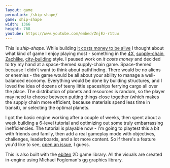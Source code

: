 ```yaml
---
layout: game
permalink: /ship-shape/
game: ship-shape
width: 1366
height: 768
youtube: https://www.youtube.com/embed/ZnjEz-r1tLw
---
```


This is *ship-shape*. While building [it costs money to be alive](/it-costs-money/) I thought about what kind of game I enjoy playing most - something in the [4X](https://github.com/freeorion/freeorion), [supply-chain](https://github.com/tobspr/shapez.io), [Zachlike](https://www.zachtronics.com), [city-building](https://en.wikipedia.org/wiki/City_Building_(series)) style. I paused work on *it costs money* and decided to try my hand at a space-themed supply-chain game. Space-themed because I didn't want to think about pathfinding. There would be no aliens or enemies - the game would be all about your ability to manage a well-balanced economy. Everything would be done by building structures, and I loved the idea of dozens of teeny little spaceships ferrying cargo all over the place. The distribution of planets and resources is random, so the player may need to choose between putting things close together (which makes the supply chain more efficient, because materials spend less time in transit), or selecting the optimal planets.

I got the basic engine working after a couple of weeks, then spent about a week building a 6-level tutorial and optimizing out some truly embarrassing inefficiencies. The tutorial is playable now - I'm going to playtest this a bit with friends and family, then add a real gameplay mode with objectives, challenges, leaderboards, and a lot more content. So if there's a feature you'd like to see, [open an issue](https://github.com/jcgraybill/ship-shape/issues), I guess.

This is also built with the [ebiten](https://ebiten.org/) 2D game library. All the visuals are created in-engine using Michael Fogleman's [gg](https://github.com/fogleman/gg) graphics library.
